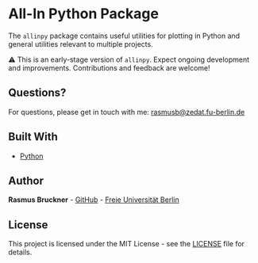 # All-In Python Package

The `allinpy` package contains useful utilities for plotting in Python and general utilities relevant to multiple projects.

⚠️ This is an early-stage version of `allinpy`.
Expect ongoing development and improvements. Contributions and feedback are welcome!

## Questions?

For questions, please get in touch with me: [rasmusb@zedat.fu-berlin.de](rasmusb@zedat.fu-berlin.de)

## Built With

* [Python](https://www.python.org)

## Author

**Rasmus Bruckner** - [GitHub](https://github.com/rasmusbruckner) - [Freie Universität Berlin](https://www.ewi-psy.fu-berlin.de/en/einrichtungen/arbeitsbereiche/neural_dyn_of_vis_cog/learning-lab/team/bruckner/index.html)

## License

This project is licensed under the MIT License - see the [LICENSE](LICENSE) file for details.
